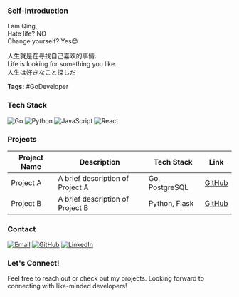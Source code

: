 ### Self-Introduction

I am Qing,  
Hate life? NO  
Change yourself? Yes😊  

人生就是在寻找自己喜欢的事情.  
Life is looking for something you like.  
人生は好きなこと探しだ

**Tags:** #GoDeveloper 

### Tech Stack

![Go](https://img.shields.io/badge/Go-1.18-5272B4?style=for-the-badge&logo=go)
![Python](https://img.shields.io/badge/Python-3.9-3776AB?style=for-the-badge&logo=python)
![JavaScript](https://img.shields.io/badge/JavaScript-ES6-F0DB4F?style=for-the-badge&logo=javascript)
![React](https://img.shields.io/badge/React-17.0-61DAFB?style=for-the-badge&logo=react)

### Projects

| Project Name | Description | Tech Stack | Link |
|--------------|-------------|------------|------|
| Project A | A brief description of Project A | Go, PostgreSQL | [GitHub](https://github.com/qing-turnaround/project-a) |
| Project B | A brief description of Project B | Python, Flask | [GitHub](https://github.com/qing-turnaround/project-b) |

### Contact

[![Email](https://img.shields.io/badge/Email-qing@example.com-18A0FB?style=for-the-badge&logo=gmail)](mailto:qing@example.com)
[![GitHub](https://img.shields.io/badge/GitHub-qing-turnaround-18A0FB?style=for-the-badge&logo=github)](https://github.com/qing-turnaround)
[![LinkedIn](https://img.shields.io/badge/LinkedIn-qing-turnaround-0A66C2?style=for-the-badge&logo=linkedin)](https://www.linkedin.com/in/qing-turnaround)

### Let's Connect!

Feel free to reach out or check out my projects. Looking forward to connecting with like-minded developers!
